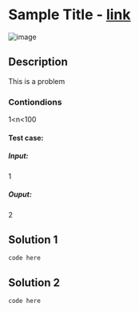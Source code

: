 # Sample Title - [link](link)

![image]({dist/link.png})

## Description
This is a problem

### Contiondions
1<n<100

#### Test case:
##### Input:
1

##### Ouput:
2

## Solution 1
```
code here
```

## Solution 2
```
code here
```
